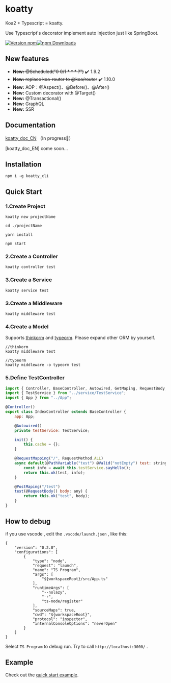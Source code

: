 # koatty
Koa2 + Typescript = koatty. 

Use Typescript's decorator implement auto injection just like SpringBoot.


[![Version npm](https://img.shields.io/npm/v/koatty.svg?style=flat-square)](https://www.npmjs.com/package/koatty)[![npm Downloads](https://img.shields.io/npm/dm/koatty.svg?style=flat-square)](https://npmcharts.com/compare/koatty?minimal=true)


## New features
- ~~**New:** @Scheduled("0 0/1 * * * ?")~~ ✔️ 1.9.2
- ~~**New:** replace koa-router to @koa/router~~ ✔️ 1.10.0
- **New:** AOP：@Aspect()、@Before()、@After()
- **New:** Custom decorator with @Target()
- **New:** @Transactional()
- **New:** GraphQL
- **New:** SSR 

## Documentation

[koatty_doc_CN](https://thinkkoa.github.io/koatty_doc/) （In progress💪）

[koatty_doc_EN] come soon...

## Installation

```shell
npm i -g koatty_cli
```

## Quick Start

### 1.Create Project

```shell
koatty new projectName

cd ./projectName

yarn install

npm start
```

### 2.Create a Controller
```shell
koatty controller test

```

### 3.Create a Service

```shell
koatty service test

```

### 3.Create a Middleware

```shell
koatty middleware test

```
### 4.Create a Model

Supports [thinkorm](https://github.com/thinkkoa/thinkorm) and [typeorm](https://github.com/typeorm/typeorm). Please expand other ORM by yourself.

```shell
//thinkorm
koatty middleware test

//typeorm
koatty middleware -o typeorm test

```

### 5.Define TestController

```javascript
import { Controller, BaseController, Autowired, GetMaping, RequestBody, PathVariable, PostMaping, RequestMapping, RequestMethod, Valid } from "koatty";
import { TestService } from "../service/TestService";
import { App } from "../App";

@Controller()
export class IndexController extends BaseController {
    app: App;

    @Autowired()
    private testService: TestService;

    init() {
        this.cache = {};
    }

    @RequestMapping("/", RequestMethod.ALL)
    async default(@PathVariable("test") @Valid("notEmpty") test: string) {
        const info = await this.testService.sayHello();
        return this.ok(test, info);
    }

    @PostMaping("/test")
    test(@RequestBody() body: any) {
        return this.ok("test", body);
    }
}
```

## How to debug

if you use vscode , edit the `.vscode/launch.json` , like this: 
```
{
    "version": "0.2.0",
    "configurations": [
        {
            "type": "node",
            "request": "launch",
            "name": "TS Program",
            "args": [
                "${workspaceRoot}/src/App.ts" 
            ],
            "runtimeArgs": [
                "--nolazy",
                "-r",
                "ts-node/register"
            ],
            "sourceMaps": true,
            "cwd": "${workspaceRoot}",
            "protocol": "inspector",
            "internalConsoleOptions": "neverOpen"
        }
    ]
}
```
Select `TS Program` to debug run. Try to call `http://localhost:3000/` .

## Example

Check out the [quick start example][quick-example].

[quick-example]: https://github.com/thinkkoa/koatty_demo/




